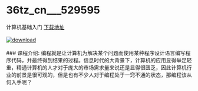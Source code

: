 # 36tz_cn___529595
计算机基础入门
[下载地址](http://www.36tz.cn/article/529595 "下载地址")
<br/></br>[![download](http://36tz.cn/muke_img/2019_12_1-34-300x198.png "下载地址")](http://www.36tz.cn/article/529595 "下载地址")
<br/></br>### 课程介绍:
编程就是让计算机为解决某个问题而使用某种程序设计语言编写程序代码，并最终得到结果的过程。信息时代的大背景下，计算机的应用显得举足轻重，精通计算机的人才对于庞大的市场需求量来说还是显得很匮乏，因此计算机行业的前景是很可观的，但是也有不少人对于编程处于一窍不通的状态，那编程该从何入手呢？


